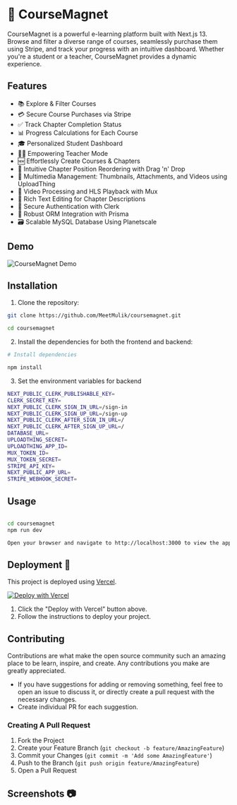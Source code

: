 <div align="center">
  <img src="https://github.com/MeetMulik/coursemagnet/assets/89148021/865cfe2c-b625-4a98-9769-4074e3332a99" alt="" />
</div>

# 🚀 CourseMagnet

CourseMagnet is a powerful e-learning platform built with Next.js 13. Browse and filter a diverse range of courses, seamlessly purchase them using Stripe, and track your progress with an intuitive dashboard. Whether you're a student or a teacher, CourseMagnet provides a dynamic experience.

## Features

- 📚 Explore & Filter Courses
- 💳 Secure Course Purchases via Stripe
- ✅ Track Chapter Completion Status
- 📊 Progress Calculations for Each Course
- 🎓 Personalized Student Dashboard
- 👩‍🏫 Empowering Teacher Mode
- 🆕 Effortlessly Create Courses & Chapters
- 🔄 Intuitive Chapter Position Reordering with Drag 'n' Drop
- 📎 Multimedia Management: Thumbnails, Attachments, and Videos using UploadThing
- 🎥 Video Processing and HLS Playback with Mux
- 📝 Rich Text Editing for Chapter Descriptions
- 🔐 Secure Authentication with Clerk
- 🔄 Robust ORM Integration with Prisma
- 🗃️ Scalable MySQL Database Using Planetscale

## Demo

![CourseMagnet Demo](https://coursemagnet.vercel.app/)

## Installation

1. Clone the repository:

```bash
git clone https://github.com/MeetMulik/coursemagnet.git

cd coursemagnet
```

2. Install the dependencies for both the frontend and backend:

```bash
# Install dependencies

npm install

```

3. Set the environment variables for backend

```bash
NEXT_PUBLIC_CLERK_PUBLISHABLE_KEY=
CLERK_SECRET_KEY=
NEXT_PUBLIC_CLERK_SIGN_IN_URL=/sign-in
NEXT_PUBLIC_CLERK_SIGN_UP_URL=/sign-up
NEXT_PUBLIC_CLERK_AFTER_SIGN_IN_URL=/
NEXT_PUBLIC_CLERK_AFTER_SIGN_UP_URL=/
DATABASE_URL=
UPLOADTHING_SECRET=
UPLOADTHING_APP_ID=
MUX_TOKEN_ID=
MUX_TOKEN_SECRET=
STRIPE_API_KEY=
NEXT_PUBLIC_APP_URL=
STRIPE_WEBHOOK_SECRET=
```

## Usage

```bash

cd coursemagnet
npm run dev

Open your browser and navigate to http://localhost:3000 to view the application.

```

## Deployment 🚀

This project is deployed using [Vercel](https://vercel.com/).

[![Deploy with Vercel](https://vercel.com/button)](https://vercel.com/new)

1. Click the "Deploy with Vercel" button above.
2. Follow the instructions to deploy your project.

## Contributing

Contributions are what make the open source community such an amazing place to be learn, inspire, and create. Any contributions you make are greatly appreciated.

- If you have suggestions for adding or removing something, feel free to open an issue to discuss it, or directly create a pull request with the necessary changes.
- Create individual PR for each suggestion.

### Creating A Pull Request

1. Fork the Project
2. Create your Feature Branch (`git checkout -b feature/AmazingFeature`)
3. Commit your Changes (`git commit -m 'Add some AmazingFeature'`)
4. Push to the Branch (`git push origin feature/AmazingFeature`)
5. Open a Pull Request

## Screenshots 📷
